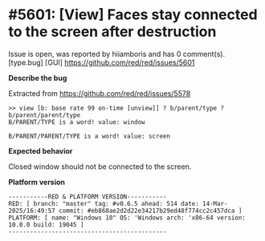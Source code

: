 
#5601: [View] Faces stay connected to the screen after destruction
================================================================================
Issue is open, was reported by hiiamboris and has 0 comment(s).
[type.bug] [GUI]
<https://github.com/red/red/issues/5601>

**Describe the bug**

Extracted from https://github.com/red/red/issues/5578
```
>> view [b: base rate 99 on-time [unview]] ? b/parent/type ? b/parent/parent/type
B/PARENT/TYPE is a word! value: window

B/PARENT/PARENT/TYPE is a word! value: screen
```

**Expected behavior**

Closed window should not be connected to the screen.

**Platform version**

```
-----------RED & PLATFORM VERSION----------- 
RED: [ branch: "master" tag: #v0.6.5 ahead: 514 date: 14-Mar-2025/16:49:57 commit: #eb868ae2d2d22e34217b29ed48f774cc2c457dca ]
PLATFORM: [ name: "Windows 10" OS: 'Windows arch: 'x86-64 version: 10.0.0 build: 19045 ]
--------------------------------------------
```





